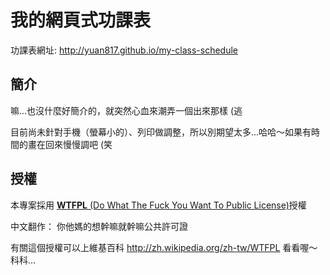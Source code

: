 我的網頁式功課表
========================

功課表網址: <http://yuan817.github.io/my-class-schedule>

## 簡介
嘛...也沒什麼好簡介的，就突然心血來潮弄一個出來那樣 (逃

目前尚未針對手機（螢幕小的）、列印做調整，所以別期望太多...哈哈～如果有時間的畫在回來慢慢調吧 (笑

## 授權
本專案採用 [**WTFPL** (Do What The Fuck You Want To Public License)](LICENSE)授權

中文翻作： 你他媽的想幹嘛就幹嘛公共許可證

有關這個授權可以上維基百科 <http://zh.wikipedia.org/zh-tw/WTFPL> 看看喔～科科...